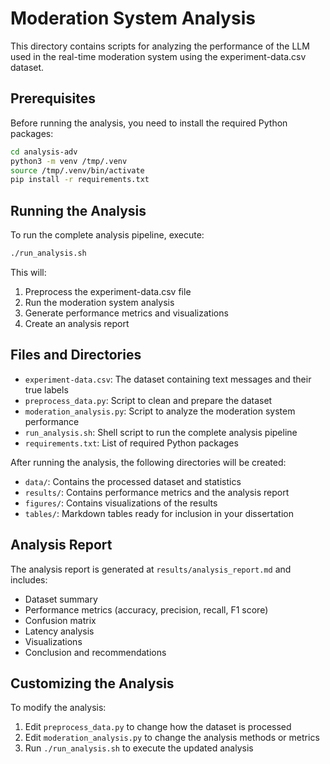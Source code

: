 # Moderation System Analysis

This directory contains scripts for analyzing the performance of the LLM used in the real-time moderation system using the experiment-data.csv dataset.

## Prerequisites

Before running the analysis, you need to install the required Python packages:

```bash
cd analysis-adv
python3 -m venv /tmp/.venv
source /tmp/.venv/bin/activate
pip install -r requirements.txt
```

## Running the Analysis

To run the complete analysis pipeline, execute:

```bash
./run_analysis.sh
```

This will:
1. Preprocess the experiment-data.csv file
2. Run the moderation system analysis
3. Generate performance metrics and visualizations
4. Create an analysis report

## Files and Directories

- `experiment-data.csv`: The dataset containing text messages and their true labels
- `preprocess_data.py`: Script to clean and prepare the dataset
- `moderation_analysis.py`: Script to analyze the moderation system performance
- `run_analysis.sh`: Shell script to run the complete analysis pipeline
- `requirements.txt`: List of required Python packages

After running the analysis, the following directories will be created:

- `data/`: Contains the processed dataset and statistics
- `results/`: Contains performance metrics and the analysis report
- `figures/`: Contains visualizations of the results
- `tables/`: Markdown tables ready for inclusion in your dissertation

## Analysis Report

The analysis report is generated at `results/analysis_report.md` and includes:

- Dataset summary
- Performance metrics (accuracy, precision, recall, F1 score)
- Confusion matrix
- Latency analysis
- Visualizations
- Conclusion and recommendations

## Customizing the Analysis

To modify the analysis:

1. Edit `preprocess_data.py` to change how the dataset is processed
2. Edit `moderation_analysis.py` to change the analysis methods or metrics
3. Run `./run_analysis.sh` to execute the updated analysis
